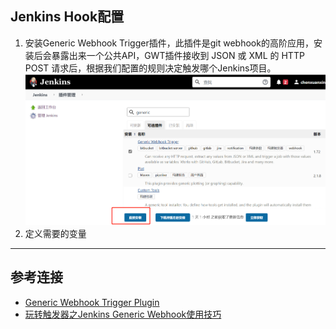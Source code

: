 ## Jenkins Hook配置
1. 安装Generic Webhook Trigger插件，此插件是git webhook的高阶应用，安装后会暴露出来一个公共API，GWT插件接收到 JSON 或 XML 的 HTTP POST 请求后，根据我们配置的规则决定触发哪个Jenkins项目。
   ![](img/jenkins-3.png)
2. 定义需要的变量

---
## 参考连接
- [Generic Webhook Trigger Plugin](https://github.com/jenkinsci/generic-webhook-trigger-plugin)
- [玩转触发器之Jenkins Generic Webhook使用技巧](https://www.51cto.com/article/682104.html)